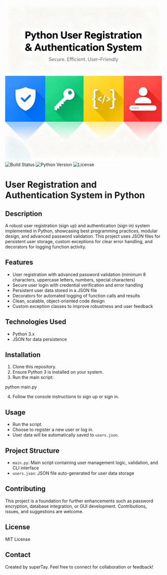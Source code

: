 ![Project Banner](python_auth_project_banner.png)
![Build Status](https://img.shields.io/badge/build-passing-brightgreen)
![Python Version](https://img.shields.io/badge/python-3.10-blue)
![License](https://img.shields.io/badge/license-MIT-green)

# User Registration and Authentication System in Python

## Description

A robust user registration (sign up) and authentication (sign in) system implemented in Python, showcasing best programming practices, modular design, and advanced password validation. This project uses JSON files for persistent user storage, custom exceptions for clear error handling, and decorators for logging function activity.

## Features

- User registration with advanced password validation (minimum 8 characters, uppercase letters, numbers, special characters)
- Secure user login with credential verification and error handling
- Persistent user data stored in a JSON file
- Decorators for automated logging of function calls and results
- Clean, scalable, object-oriented code design
- Custom exception classes to improve robustness and user feedback

## Technologies Used

- Python 3.x
- JSON for data persistence

## Installation

1. Clone this repository.
2. Ensure Python 3 is installed on your system.
3. Run the main script:

python main.py

4. Follow the console instructions to sign up or sign in.

## Usage

- Run the script.
- Choose to register a new user or log in.
- User data will be automatically saved to `users.json`.

## Project Structure

- `main.py`: Main script containing user management logic, validation, and CLI interface
- `users.json`: JSON file auto-generated for user data storage

## Contributing

This project is a foundation for further enhancements such as password encryption, database integration, or GUI development. Contributions, issues, and suggestions are welcome.

## License

MIT License

## Contact

Created by superTay. Feel free to connect for collaboration or feedback!
